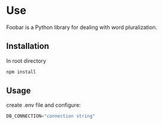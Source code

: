 # Use

Foobar is a Python library for dealing with word pluralization.

## Installation

In root directory

```bash
npm install
```

## Usage
create .env file and configure:

```python
DB_CONNECTION="connection string"